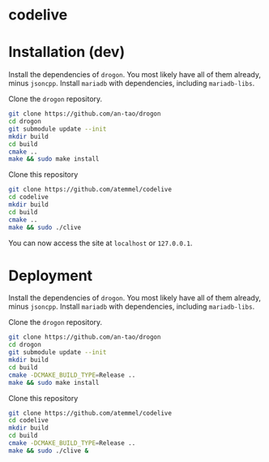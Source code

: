 # codelive

# Installation (dev)
Install the dependencies of `drogon`. You most likely have all of them already, minus `jsoncpp`.
Install `mariadb` with dependencies, including `mariadb-libs`.

Clone the `drogon` repository.
```sh
git clone https://github.com/an-tao/drogon
cd drogon
git submodule update --init
mkdir build
cd build
cmake ..
make && sudo make install
```

Clone this repository
```sh
git clone https://github.com/atemmel/codelive
cd codelive
mkdir build
cd build
cmake ..
make && sudo ./clive
```

You can now access the site at `localhost` or `127.0.0.1`.

# Deployment
Install the dependencies of `drogon`. You most likely have all of them already, minus `jsoncpp`.
Install `mariadb` with dependencies, including `mariadb-libs`.

Clone the `drogon` repository.
```sh
git clone https://github.com/an-tao/drogon
cd drogon
git submodule update --init
mkdir build
cd build
cmake -DCMAKE_BUILD_TYPE=Release ..
make && sudo make install
```

Clone this repository
```sh
git clone https://github.com/atemmel/codelive
cd codelive
mkdir build
cd build
cmake -DCMAKE_BUILD_TYPE=Release ..
make && sudo ./clive &
```
